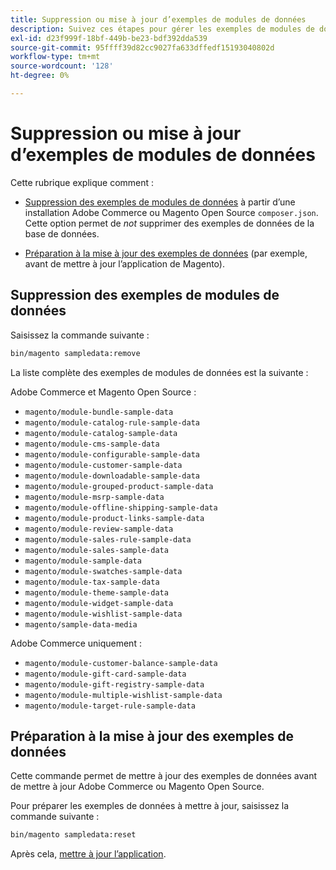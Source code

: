 ```yaml
---
title: Suppression ou mise à jour d’exemples de modules de données
description: Suivez ces étapes pour gérer les exemples de modules de données Adobe Commerce et Magento Open Source.
exl-id: d23f999f-18bf-449b-be23-bdf392dda539
source-git-commit: 95ffff39d82cc9027fa633dffedf15193040802d
workflow-type: tm+mt
source-wordcount: '128'
ht-degree: 0%

---
```


# Suppression ou mise à jour d’exemples de modules de données

Cette rubrique explique comment :

* [Suppression des exemples de modules de données](#remove-sample-data-modules) à partir d’une installation Adobe Commerce ou Magento Open Source `composer.json`. Cette option permet de *not* supprimer des exemples de données de la base de données.

* [Préparation à la mise à jour des exemples de données](#prepare-to-update-sample-data) (par exemple, avant de mettre à jour l’application de Magento).

## Suppression des exemples de modules de données

Saisissez la commande suivante :

```bash
bin/magento sampledata:remove
```

La liste complète des exemples de modules de données est la suivante :

Adobe Commerce et Magento Open Source :

* `magento/module-bundle-sample-data`
* `magento/module-catalog-rule-sample-data`
* `magento/module-catalog-sample-data`
* `magento/module-cms-sample-data`
* `magento/module-configurable-sample-data`
* `magento/module-customer-sample-data`
* `magento/module-downloadable-sample-data`
* `magento/module-grouped-product-sample-data`
* `magento/module-msrp-sample-data`
* `magento/module-offline-shipping-sample-data`
* `magento/module-product-links-sample-data`
* `magento/module-review-sample-data`
* `magento/module-sales-rule-sample-data`
* `magento/module-sales-sample-data`
* `magento/module-sample-data`
* `magento/module-swatches-sample-data`
* `magento/module-tax-sample-data`
* `magento/module-theme-sample-data`
* `magento/module-widget-sample-data`
* `magento/module-wishlist-sample-data`
* `magento/sample-data-media`

Adobe Commerce uniquement :

* `magento/module-customer-balance-sample-data`
* `magento/module-gift-card-sample-data`
* `magento/module-gift-registry-sample-data`
* `magento/module-multiple-wishlist-sample-data`
* `magento/module-target-rule-sample-data`

## Préparation à la mise à jour des exemples de données

Cette commande permet de mettre à jour des exemples de données avant de mettre à jour Adobe Commerce ou Magento Open Source.

Pour préparer les exemples de données à mettre à jour, saisissez la commande suivante :

```bash
bin/magento sampledata:reset
```

Après cela, [mettre à jour l’application](../tutorials/uninstall.md#update-the-application).
